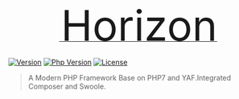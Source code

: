 <p align="center">
    <a href="https://github.com/chunlintang/horizon" target="_blank">
        <span style="font-size: 84px;">Horizon</span>
    </a>
</p>

[![Version](https://img.shields.io/badge/version-1.0.0-green.svg)](https://github.com/chunlintang/Horizon)
[![Php Version](https://img.shields.io/badge/php-%3E=7.0-brightgreen.svg?maxAge=2592000)](https://github.com/chunlintang/Horizon)
[![License](https://img.shields.io/badge/license-MIT-blue.svg)](http://opensource.org/licenses/MIT)

> A Modern PHP Framework Base on PHP7 and YAF.Integrated Composer and Swoole.

